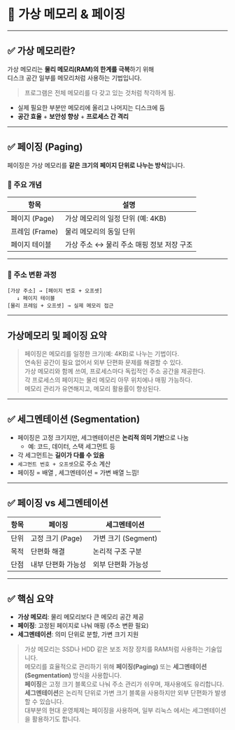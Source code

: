 
# 🧠 가상 메모리 & 페이징

---

## ✅ 가상 메모리란?

가상 메모리는 **물리 메모리(RAM)의 한계를 극복**하기 위해  
디스크 공간 일부를 메모리처럼 사용하는 기법입니다.

> 프로그램은 전체 메모리를 다 갖고 있는 것처럼 착각하게 됨.

- 실제 필요한 부분만 메모리에 올리고 나머지는 디스크에 둠
- **공간 효율** + **보안성 향상** + **프로세스 간 격리**

---

## ✅ 페이징 (Paging)

페이징은 가상 메모리를 **같은 크기의 페이지 단위로 나누는 방식**입니다.

### 📌 주요 개념

| 항목 | 설명 |
|------|------|
| 페이지 (Page) | 가상 메모리의 일정 단위 (예: 4KB) |
| 프레임 (Frame) | 물리 메모리의 동일 단위 |
| 페이지 테이블 | 가상 주소 ↔ 물리 주소 매핑 정보 저장 구조 |

---

### 📌 주소 변환 과정

```text
[가상 주소] → [페이지 번호 + 오프셋]
   ↓ 페이지 테이블
[물리 프레임 + 오프셋] → 실제 메모리 접근
```
---
## 가상메모리 및 페이징 요약
> 페이징은 메모리를 일정한 크기(예: 4KB)로 나누는 기법이다.  
> 연속된 공간이 필요 없어서 외부 단편화 문제를 해결할 수 있다.  
> 가상 메모리와 함께 쓰여, 프로세스마다 독립적인 주소 공간을 제공한다.  
> 각 프로세스의 페이지는 물리 메모리 아무 위치에나 매핑 가능하다.  
> 메모리 관리가 유연해지고, 메모리 활용률이 향상된다.

---

## ✅ 세그멘테이션 (Segmentation)

- 페이징은 고정 크기지만, 세그멘테이션은 **논리적 의미 기반**으로 나눔
  - 예: 코드, 데이터, 스택 세그먼트 등
- 각 세그먼트는 **길이가 다를 수 있음**
- `세그먼트 번호 + 오프셋`으로 주소 계산
- 페이징 = 배열 , 세그멘테이션 = 가변 배열 느낌!

---

## ✅ 페이징 vs 세그멘테이션

| 항목 | 페이징 | 세그멘테이션 |
|------|--------|--------------|
| 단위 | 고정 크기 (Page) | 가변 크기 (Segment) |
| 목적 | 단편화 해결 | 논리적 구조 구분 |
| 단점 | 내부 단편화 가능성 | 외부 단편화 가능성 |

---

## ✅ 핵심 요약

- **가상 메모리**: 물리 메모리보다 큰 메모리 공간 제공
- **페이징**: 고정된 페이지로 나눠 매핑 (주소 변환 필요)
- **세그멘테이션**: 의미 단위로 분할, 가변 크기 지원

> 가상 메모리는 SSD나 HDD 같은 보조 저장 장치를 RAM처럼 사용하는 기술입니다.  
> 메모리를 효율적으로 관리하기 위해 **페이징(Paging)** 또는 **세그멘테이션(Segmentation)** 방식을 사용합니다.  
> **페이징**은 고정 크기 블록으로 나눠 주소 관리가 쉬우며, 재사용에도 유리합니다.  
> **세그멘테이션**은 논리적 단위로 가변 크기 블록을 사용하지만 외부 단편화가 발생할 수 있습니다.  
> 대부분의 현대 운영체제는 페이징을 사용하며, 일부 리눅스 에서는 세그멘테이션을 활용하기도 합니다.